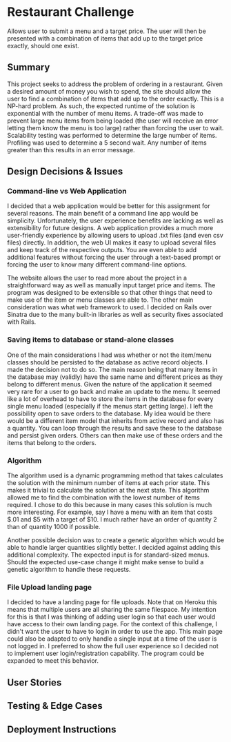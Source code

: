# Restaurant Challenge
Allows user to submit a menu and a target price. The user will then be presented with a combination of items that add up to the target price exactly, should one exist.

## Summary
This project seeks to address the problem of ordering in a restaurant. Given a desired amount of money you wish to spend, the site should allow the user to find a combination of items that add up to the order exactly. This is a NP-hard problem. As such, the expected runtime of the solution is exponential with the number of menu items. A trade-off was made to prevent large menu items from being loaded (the user will receive an error letting them know the menu is too large) rather than forcing the user to wait. Scalability testing was performed to determine the large number of items. Profiling was used to determine a 5 second wait. Any number of items greater than this results in an error message.

## Design Decisions & Issues
### Command-line vs Web Application
I decided that a web application would be better for this assignment for several reasons. The main benefit of a command line app would be simplicity. Unfortunately, the user experience benefits are lacking as well as extensibility for future designs. A web application provides a much more user-friendly experience by allowing users to upload .txt files (and even csv files) directly. In addition, the web UI makes it easy to upload several files and keep track of the respective outputs. You are even able to add additional features without forcing the user through a text-based prompt or forcing the user to know many different command-line options.

The website allows the user to read more about the project in a straightforward way as well as manually input target price and items. The program was designed to be extensible so that other things that need to make use of the item or menu classes are able to. The other main consideration was what web framework to used. I decided on Rails over Sinatra due to the many built-in libraries as well as security fixes associated with Rails.

### Saving items to database or stand-alone classes
One of the main considerations I had was whether or not the item/menu classes should be persisted to the database as active record objects. I made the decision not to do so. The main reason being that many items in the database may (validly) have the same name and different prices as they belong to different menus. Given the nature of the application it seemed very rare for a user to go back and make an update to the menu. It seemed like a lot of overhead to have to store the items in the database for every single menu loaded (especially if the menus start getting large). I left the possibility open to save orders to the database. My idea would be there would be a different item model that inherits from active record and also has a quantity. You can loop through the results and save these to the database and persist given orders. Others can then make use of these orders and the items that belong to the orders.

### Algorithm
The algorithm used is a dynamic programming method that takes calculates the solution with the minimum number of items at each prior state. This makes it trivial to calculate the solution at the next state. This algorithm allowed me to find the combination with the lowest number of items required. I chose to do this because in many cases this solution is much more interesting. For example, say I have a menu with an item that costs $.01 and $5 with a target of $10. I much rather have an order of quantity 2 than of quantity 1000 if possible.

Another possible decision was to create a genetic algorithm which would be able to handle larger quantities slightly better. I decided against adding this additional complexity. The expected input is for standard-sized menus. Should the expected use-case change it might make sense to build a genetic algorithm to handle these requests.

### File Upload landing page
I decided to have a landing page for file uploads. Note that on Heroku this means that multiple users are all sharing the same filespace. My intention for this is that I was thinking of adding user login so that each user would have access to their own landing page. For the context of this challenge, I didn't want the user to have to login in order to use the app. This main page could also be adapted to only handle a single input at a time of the user is not logged in. I preferred to show the full user experience so I decided not to implement user login/registration capability. The program could be expanded to meet this behavior.

## User Stories

## Testing & Edge Cases

## Deployment Instructions


